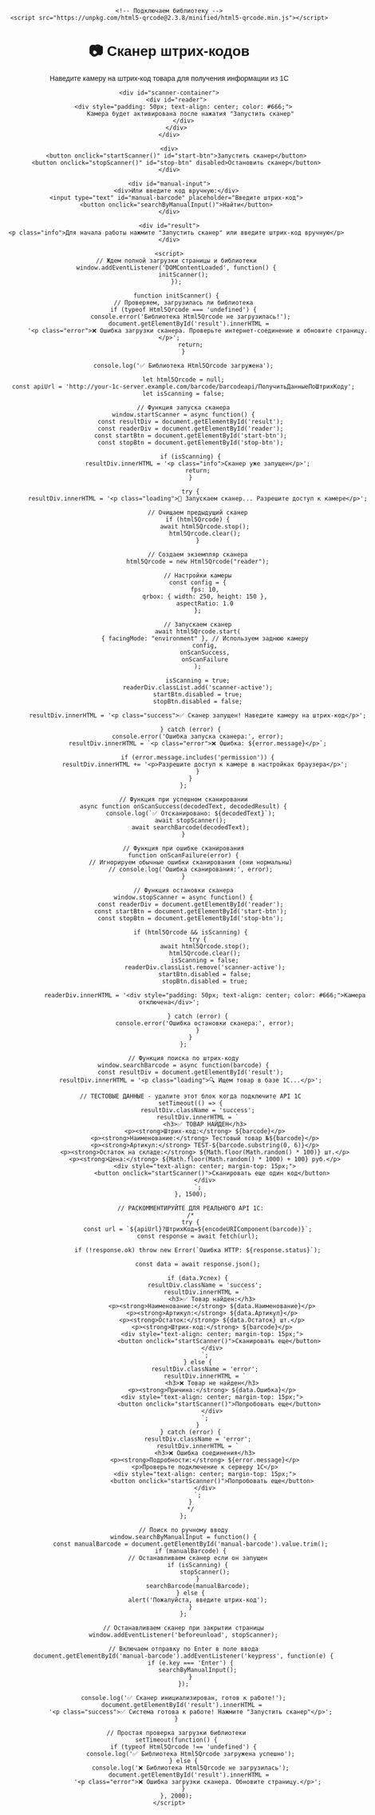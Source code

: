 <!DOCTYPE html>
<html lang="ru">
<head>
    <meta charset="UTF-8">
    <meta name="viewport" content="width=device-width, initial-scale=1.0">
    <title>Сканер штрих-кодов 1С</title>
    <style>
        body {
            font-family: sans-serif;
            max-width: 800px;
            margin: 0 auto;
            padding: 20px;
            text-align: center;
        }
        #scanner-container {
            width: 100%;
            max-width: 500px;
            margin: 20px auto;
            position: relative;
        }
        #reader {
            width: 100%;
            height: 300px;
            border: 1px solid #ccc;
            background-color: #f5f5f5;
        }
        button {
            padding: 10px 20px;
            font-size: 16px;
            margin: 10px;
            cursor: pointer;
            background-color: #007bff;
            color: white;
            border: none;
            border-radius: 5px;
        }
        button:hover {
            background-color: #0056b3;
        }
        button:disabled {
            background-color: #6c757d;
            cursor: not-allowed;
        }
        #manual-input {
            margin: 20px 0;
            padding: 15px;
            border: 1px solid #ddd;
            border-radius: 5px;
        }
        #manual-barcode {
            padding: 8px;
            font-size: 16px;
            margin: 0 10px;
            width: 200px;
        }
        #result {
            margin-top: 20px;
            padding: 15px;
            border-radius: 5px;
            text-align: left;
        }
        .success {
            background-color: #d4edda;
            border: 1px solid #c3e6cb;
            color: #155724;
        }
        .error {
            background-color: #f8d7da;
            border: 1px solid #f5c6cb;
            color: #721c24;
        }
        .loading {
            background-color: #fff3cd;
            border: 1px solid #ffeaa7;
            color: #856404;
        }
        .info {
            background-color: #d1ecf1;
            border: 1px solid #bee5eb;
            color: #0c5460;
        }
        .scanner-active {
            border: 3px solid #28a745 !important;
        }
    </style>
    
    <!-- Подключаем библиотеку -->
    <script src="https://unpkg.com/html5-qrcode@2.3.8/minified/html5-qrcode.min.js"></script>
</head>
<body>
    <h1>📷 Сканер штрих-кодов</h1>
    <p>Наведите камеру на штрих-код товара для получения информации из 1С</p>

    <div id="scanner-container">
        <div id="reader">
            <div style="padding: 50px; text-align: center; color: #666;">
                Камера будет активирована после нажатия "Запустить сканер"
            </div>
        </div>
    </div>

    <div>
        <button onclick="startScanner()" id="start-btn">Запустить сканер</button>
        <button onclick="stopScanner()" id="stop-btn" disabled>Остановить сканер</button>
    </div>

    <div id="manual-input">
        <div>Или введите код вручную:</div>
        <input type="text" id="manual-barcode" placeholder="Введите штрих-код">
        <button onclick="searchByManualInput()">Найти</button>
    </div>

    <div id="result">
        <p class="info">Для начала работы нажмите "Запустить сканер" или введите штрих-код вручную</p>
    </div>

    <script>
        // Ждем полной загрузки страницы и библиотеки
        window.addEventListener('DOMContentLoaded', function() {
            initScanner();
        });

        function initScanner() {
            // Проверяем, загрузилась ли библиотека
            if (typeof Html5Qrcode === 'undefined') {
                console.error('Библиотека Html5Qrcode не загрузилась!');
                document.getElementById('result').innerHTML = 
                    '<p class="error">❌ Ошибка загрузки сканера. Проверьте интернет-соединение и обновите страницу.</p>';
                return;
            }

            console.log('✅ Библиотека Html5Qrcode загружена');
            
            let html5Qrcode = null;
            const apiUrl = 'http://your-1c-server.example.com/barcode/barcodeapi/ПолучитьДанныеПоШтрихКоду';
            let isScanning = false;

            // Функция запуска сканера
            window.startScanner = async function() {
                const resultDiv = document.getElementById('result');
                const readerDiv = document.getElementById('reader');
                const startBtn = document.getElementById('start-btn');
                const stopBtn = document.getElementById('stop-btn');
                
                if (isScanning) {
                    resultDiv.innerHTML = '<p class="info">Сканер уже запущен</p>';
                    return;
                }

                try {
                    resultDiv.innerHTML = '<p class="loading">🔄 Запускаем сканер... Разрешите доступ к камере</p>';

                    // Очищаем предыдущий сканер
                    if (html5Qrcode) {
                        await html5Qrcode.stop();
                        html5Qrcode.clear();
                    }

                    // Создаем экземпляр сканера
                    html5Qrcode = new Html5Qrcode("reader");
                    
                    // Настройки камеры
                    const config = {
                        fps: 10,
                        qrbox: { width: 250, height: 150 },
                        aspectRatio: 1.0
                    };

                    // Запускаем сканер
                    await html5Qrcode.start(
                        { facingMode: "environment" }, // Используем заднюю камеру
                        config,
                        onScanSuccess,
                        onScanFailure
                    );

                    isScanning = true;
                    readerDiv.classList.add('scanner-active');
                    startBtn.disabled = true;
                    stopBtn.disabled = false;
                    
                    resultDiv.innerHTML = '<p class="success">✅ Сканер запущен! Наведите камеру на штрих-код</p>';

                } catch (error) {
                    console.error('Ошибка запуска сканера:', error);
                    resultDiv.innerHTML = `<p class="error">❌ Ошибка: ${error.message}</p>`;
                    
                    if (error.message.includes('permission')) {
                        resultDiv.innerHTML += '<p>Разрешите доступ к камере в настройках браузера</p>';
                    }
                }
            };

            // Функция при успешном сканировании
            async function onScanSuccess(decodedText, decodedResult) {
                console.log(`✅ Отсканировано: ${decodedText}`);
                await stopScanner();
                await searchBarcode(decodedText);
            }

            // Функция при ошибке сканирования
            function onScanFailure(error) {
                // Игнорируем обычные ошибки сканирования (они нормальны)
                // console.log('Ошибка сканирования:', error);
            }

            // Функция остановки сканера
            window.stopScanner = async function() {
                const readerDiv = document.getElementById('reader');
                const startBtn = document.getElementById('start-btn');
                const stopBtn = document.getElementById('stop-btn');
                
                if (html5Qrcode && isScanning) {
                    try {
                        await html5Qrcode.stop();
                        html5Qrcode.clear();
                        isScanning = false;
                        readerDiv.classList.remove('scanner-active');
                        startBtn.disabled = false;
                        stopBtn.disabled = true;
                        
                        readerDiv.innerHTML = '<div style="padding: 50px; text-align: center; color: #666;">Камера отключена</div>';
                        
                    } catch (error) {
                        console.error('Ошибка остановки сканера:', error);
                    }
                }
            };

            // Функция поиска по штрих-коду
            window.searchBarcode = async function(barcode) {
                const resultDiv = document.getElementById('result');
                resultDiv.innerHTML = '<p class="loading">🔍 Ищем товар в базе 1С...</p>';

                // ТЕСТОВЫЕ ДАННЫЕ - удалите этот блок когда подключите API 1С
                setTimeout(() => {
                    resultDiv.className = 'success';
                    resultDiv.innerHTML = `
                        <h3>✅ ТОВАР НАЙДЕН</h3>
                        <p><strong>Штрих-код:</strong> ${barcode}</p>
                        <p><strong>Наименование:</strong> Тестовый товар №${barcode}</p>
                        <p><strong>Артикул:</strong> TEST-${barcode.substring(0, 6)}</p>
                        <p><strong>Остаток на складе:</strong> ${Math.floor(Math.random() * 100)} шт.</p>
                        <p><strong>Цена:</strong> ${Math.floor(Math.random() * 1000) + 100} руб.</p>
                        <div style="text-align: center; margin-top: 15px;">
                            <button onclick="startScanner()">Сканировать еще один код</button>
                        </div>
                    `;
                }, 1500);

                // РАСКОММЕНТИРУЙТЕ ДЛЯ РЕАЛЬНОГО API 1С:
                /*
                try {
                    const url = `${apiUrl}?ШтрихКод=${encodeURIComponent(barcode)}`;
                    const response = await fetch(url);
                    
                    if (!response.ok) throw new Error(`Ошибка HTTP: ${response.status}`);
                    
                    const data = await response.json();
                    
                    if (data.Успех) {
                        resultDiv.className = 'success';
                        resultDiv.innerHTML = `
                            <h3>✅ Товар найден:</h3>
                            <p><strong>Наименование:</strong> ${data.Наименование}</p>
                            <p><strong>Артикул:</strong> ${data.Артикул}</p>
                            <p><strong>Остаток:</strong> ${data.Остаток} шт.</p>
                            <p><strong>Штрих-код:</strong> ${barcode}</p>
                            <div style="text-align: center; margin-top: 15px;">
                                <button onclick="startScanner()">Сканировать еще</button>
                            </div>
                        `;
                    } else {
                        resultDiv.className = 'error';
                        resultDiv.innerHTML = `
                            <h3>❌ Товар не найден</h3>
                            <p><strong>Причина:</strong> ${data.Ошибка}</p>
                            <div style="text-align: center; margin-top: 15px;">
                                <button onclick="startScanner()">Попробовать еще</button>
                            </div>
                        `;
                    }
                } catch (error) {
                    resultDiv.className = 'error';
                    resultDiv.innerHTML = `
                        <h3>❌ Ошибка соединения</h3>
                        <p><strong>Подробности:</strong> ${error.message}</p>
                        <p>Проверьте подключение к серверу 1С</p>
                        <div style="text-align: center; margin-top: 15px;">
                            <button onclick="startScanner()">Попробовать еще</button>
                        </div>
                    `;
                }
                */
            };

            // Поиск по ручному вводу
            window.searchByManualInput = function() {
                const manualBarcode = document.getElementById('manual-barcode').value.trim();
                if (manualBarcode) {
                    // Останавливаем сканер если он запущен
                    if (isScanning) {
                        stopScanner();
                    }
                    searchBarcode(manualBarcode);
                } else {
                    alert('Пожалуйста, введите штрих-код');
                }
            };

            // Останавливаем сканер при закрытии страницы
            window.addEventListener('beforeunload', stopScanner);
            
            // Включаем отправку по Enter в поле ввода
            document.getElementById('manual-barcode').addEventListener('keypress', function(e) {
                if (e.key === 'Enter') {
                    searchByManualInput();
                }
            });

            console.log('✅ Сканер инициализирован, готов к работе!');
            document.getElementById('result').innerHTML = 
                '<p class="success">✅ Система готова к работе! Нажмите "Запустить сканер"</p>';
        }

        // Простая проверка загрузки библиотеки
        setTimeout(function() {
            if (typeof Html5Qrcode !== 'undefined') {
                console.log('✅ Библиотека Html5Qrcode загружена успешно');
            } else {
                console.log('❌ Библиотека Html5Qrcode не загрузилась');
                document.getElementById('result').innerHTML = 
                    '<p class="error">❌ Ошибка загрузки сканера. Обновите страницу.</p>';
            }
        }, 2000);
    </script>
</body>
</html>
